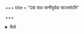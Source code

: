 +++
title = "08 यान्न जानीयुर्यदा चाञ्जतेऽभि"

+++

<details><summary>थिते</summary>

8. Those whom (people) do not recognise (such as they are) (should peform this sacrificial session). The other people recognise them when these anoint their eyes, anoint their bodies; these (the performers) put auspiciousness on themselves.  

[^1]: Cf. TMB XXIV.13.3. 
</details>
